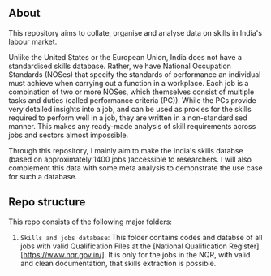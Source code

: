 ## About
This repository aims to collate, organise and analyse data on skills in India's labour market.

Unlike the United States or the European Union, India does not have a standardised skills database. Rather, we have National Occupation Standards (NOSes) that specify the standards of performance an individual must achieve when carrying out a function in a workplace. Each job is a combination of two or more NOSes, which themselves consist of multiple tasks and duties (called performance criteria (PC)). While the PCs provide very detailed insights into a job, and can be used as proxies for the skills required to perform well in a job, they are written in a non-standardised manner. This makes any ready-made analysis of skill requirements across jobs and sectors almost impossible.

Through this repository, I mainly aim to make the India's skills databse (based on approximately 1400 jobs )accessible to researchers. I will also complement this data with some meta analysis to demonstrate the use case for such a database.    

## Repo structure
This repo consists of the following major folders:
1. `Skills and jobs database`: This folder contains codes and databse of all jobs with valid Qualification Files at the [National Qualification Register][https://www.nqr.gov.in/]. It is only for the jobs in the NQR, with valid and clean documentation, that skills extraction is possible. 

<!-- # Steps taken
1. Download QF excel list from NQR website.
2. NQR website doesn't have QF links. Scrape it manually through Selenium.
3. Although the number of QFs in step 1 and 2 match, there are NQR code inconsistencies in about 132 of them. I remove these occupations from the final analysis.
4. Some QF links are invalid. These are also removed.
5. Extract NCO codes using regex
6. Extract PC tasks using regex. For ~660/2080 jobs PC tasks could not be extracted. -->
